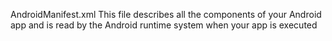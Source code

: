 AndroidManifest.xml This file describes all the components of your Android app and is read by the Android runtime system when your app is executed